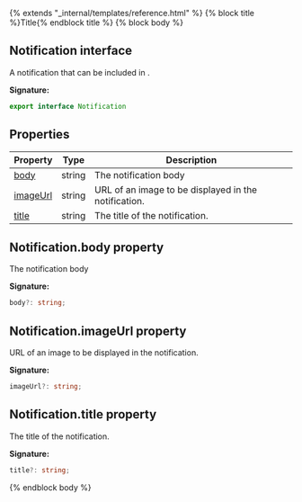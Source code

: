{% extends "_internal/templates/reference.html" %}
{% block title %}Title{% endblock title %}
{% block body %}

## Notification interface

A notification that can be included in .

<b>Signature:</b>

```typescript
export interface Notification 
```

## Properties

|  Property | Type | Description |
|  --- | --- | --- |
|  [body](./firebase-admin_messaging.notification.md#notificationbody_property) | string | The notification body |
|  [imageUrl](./firebase-admin_messaging.notification.md#notificationimageurl_property) | string | URL of an image to be displayed in the notification. |
|  [title](./firebase-admin_messaging.notification.md#notificationtitle_property) | string | The title of the notification. |

## Notification.body property

The notification body

<b>Signature:</b>

```typescript
body?: string;
```

## Notification.imageUrl property

URL of an image to be displayed in the notification.

<b>Signature:</b>

```typescript
imageUrl?: string;
```

## Notification.title property

The title of the notification.

<b>Signature:</b>

```typescript
title?: string;
```
{% endblock body %}
